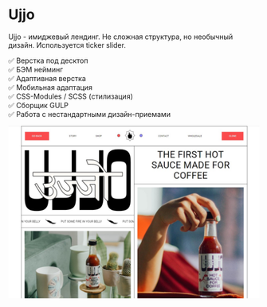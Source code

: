 # Ujjo
Ujjo - имиджевый лендинг.  Не сложная структура, но необычный дизайн. Используется ticker slider. 

✅ Верстка под десктоп  
✅ БЭМ нейминг  
✅ Адаптивная верстка  
✅ Мобильная адаптация  
✅ CSS-Modules / SCSS (стилизация)  
✅ Сборщик GULP  
✅ Работа с нестандартными дизайн-приемами  

 [![Createx](https://github.com/8807010/ujjo/blob/master/preview.jpg)](https://8807010.github.io/ujjo/)  
